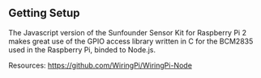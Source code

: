 ## Getting Setup
The Javascript version of the Sunfounder Sensor Kit for Raspberry Pi 2 makes great use of the GPIO access library written in C for the BCM2835 used in the Raspberry Pi, binded to Node.js.

Resources: https://github.com/WiringPi/WiringPi-Node
